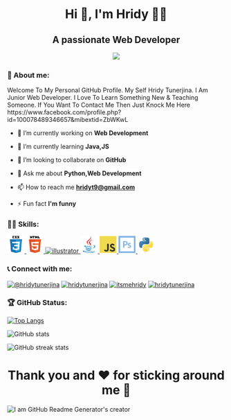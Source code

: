 <h1 align="center">Hi 👋, I'm Hridy 🙋‍♀️</h1>
<h2 align="center"> A passionate Web Developer</h2>

<p align="center"> <img src="https://camo.githubusercontent.com/95a8f8600af35a1848f10a6d8caf6db62d1d46bee79f0f0055719ba4d0fac628/68747470733a2f2f7777772e6d79776562776f726c642e696e2f77702d636f6e74656e742f75706c6f6164732f323031382f30352f7765622d64657369676e2d6b6572616c612e676966" /> </p>

<h3 align="left">👩 About me:</h3>
Welcome To My Personal GitHub Profile. My Self Hridy Tunerjina. I Am Junior Web Developer. I Love To Learn Something New & Teaching Someone. If You Want To Contact Me Then Just Knock Me Here https://www.facebook.com/profile.php?id=100078489346657&mibextid=ZbWKwL

- 🔭 I’m currently working on **Web Development**
  
- 🌱 I’m currently learning **Java,JS**

- 👯 I’m looking to collaborate on **GitHub**

- 💬 Ask me about **Python,Web Development**

- 📫 How to reach me **hridyt9@gmail.com**

- ⚡ Fun fact **I'm funny**

<h3 align="left">👩‍💻 Skills:</h3>
<p align="left"> <a href="https://www.w3schools.com/css/" target="_blank" rel="noreferrer"> <img src="https://raw.githubusercontent.com/devicons/devicon/master/icons/css3/css3-original-wordmark.svg" alt="css3" width="40" height="40"/> </a> <a href="https://www.w3.org/html/" target="_blank" rel="noreferrer"> <img src="https://raw.githubusercontent.com/devicons/devicon/master/icons/html5/html5-original-wordmark.svg" alt="html5" width="40" height="40"/> </a> <a href="https://www.adobe.com/in/products/illustrator.html" target="_blank" rel="noreferrer"> <img src="https://www.vectorlogo.zone/logos/adobe_illustrator/adobe_illustrator-icon.svg" alt="illustrator" width="40" height="40"/> </a> <a href="https://www.java.com" target="_blank" rel="noreferrer"> <img src="https://raw.githubusercontent.com/devicons/devicon/master/icons/java/java-original.svg" alt="java" width="40" height="40"/> </a> <a href="https://developer.mozilla.org/en-US/docs/Web/JavaScript" target="_blank" rel="noreferrer"> <img src="https://raw.githubusercontent.com/devicons/devicon/master/icons/javascript/javascript-original.svg" alt="javascript" width="40" height="40"/> </a> <a href="https://www.photoshop.com/en" target="_blank" rel="noreferrer"> <img src="https://raw.githubusercontent.com/devicons/devicon/master/icons/photoshop/photoshop-line.svg" alt="photoshop" width="40" height="40"/> </a> <a href="https://www.python.org" target="_blank" rel="noreferrer"> <img src="https://raw.githubusercontent.com/devicons/devicon/master/icons/python/python-original.svg" alt="python" width="40" height="40"/> </a> </p>

<h3 align="left">📞 Connect with me:</h3>
<p align="left">
<a href="https://twitter.com/@hridytunerjina" target="blank"><img align="center" src="https://raw.githubusercontent.com/rahuldkjain/github-profile-readme-generator/master/src/images/icons/Social/twitter.svg" alt="@hridytunerjina" height="30" width="40" /></a>
<a href="https://fb.com/hridytunerjina" target="blank"><img align="center" src="https://raw.githubusercontent.com/rahuldkjain/github-profile-readme-generator/master/src/images/icons/Social/facebook.svg" alt="hridytunerjina" height="30" width="40" /></a>
<a href="https://instagram.com/itsmehridy" target="blank"><img align="center" src="https://raw.githubusercontent.com/rahuldkjain/github-profile-readme-generator/master/src/images/icons/Social/instagram.svg" alt="itsmehridy" height="30" width="40" /></a>
<a href="https://www.youtube.com/c/hridytunerjina" target="blank"><img align="center" src="https://raw.githubusercontent.com/rahuldkjain/github-profile-readme-generator/master/src/images/icons/Social/youtube.svg" alt="hridytunerjina" height="30" width="40" /></a>
</p>

<h3 align="left">🏆 GitHub Status:</h3>

[![Top Langs](https://github-readme-stats.vercel.app/api/top-langs/?username=HridyTunerjina)](https://github.com/anuraghazra/github-readme-stats)

![GitHub stats](https://github-readme-stats.vercel.app/api?username=HridyTunerjina&show_icons=true&count_private=true)   

![GitHub streak stats](https://streak-stats.demolab.com/?user=HridyTunerjina) 

<h1 align="center">Thank you and ❤️ for sticking around me 🙂</h1>

![I am GitHub Readme Generator's creator](https://www.pngkit.com/png/full/840-8406605_download-holi-color-background-png.png)
